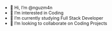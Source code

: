 - 👋 Hi, I’m @nguzm4n
- 👀 I’m interested in Coding
- 🌱 I’m currently studying Full Stack Developer
- 💞️ I’m looking to collaborate on Coding Projects

<!---
nguzm4n/nguzm4n is a ✨ special ✨ repository because its `README.md` (this file) appears on your GitHub profile.
You can click the Preview link to take a look at your changes.
--->
